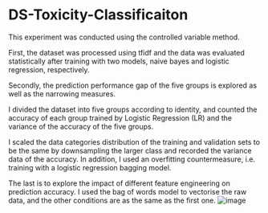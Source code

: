 # DS-Toxicity-Classificaiton

This experiment was conducted using the controlled variable method. 

First, the dataset was processed using tfidf and the data was evaluated statistically after training with two models, naive bayes and logistic regression, respectively. 

Secondly, the prediction performance gap of the five groups is explored as well as the narrowing measures.

I divided the dataset into five groups according to identity, and counted the accuracy of each group trained by Logistic Regression (LR) and the variance of the accuracy of the five groups. 

I scaled the data categories distribution of the training and validation sets to be the same by downsampling the larger class and recorded the variance data of the accuracy. In addition, I used an overfitting countermeasure, i.e. training with a logistic regression bagging model.

The last is to explore the impact of different feature engineering on prediction accuracy. I used the bag of words model to vectorise the raw data, and the other conditions are as the same as the first one.
![image](https://user-images.githubusercontent.com/111032525/204167042-e555647a-624f-45cd-969c-09d9d38c3930.png)
